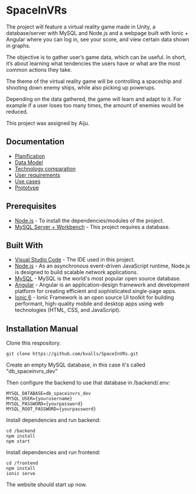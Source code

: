 # SpaceInVRs

The project will feature a virtual reality game made in Unity, a database/server with MySQL and Node.js and a webpage built with Ionic + Angular where you can log in, see your score, and view certain data shown in graphs.

The objective is to gather user’s game data, which can be useful. In short, it’s about learning what tendencies the users have or what are the most common actions they take.

The theme of the virtual reality game will be controlling a spaceship 
and shooting down enemy ships, while also picking up powerups.

Depending on the data gathered, the game will learn and adapt to it.
For example if a user loses too many times, the amount of enemies would be reduced.

This project was assigned by Aiju.

## Documentation

* [Planification](https://github.com/users/kvalls/projects/1/views/1)
* [Data Model](/documentation/data_model.md)
* [Technology comparation](/documentation/technology_comparation.md)
* [User requirements](/documentation/user_requirements.md)
* [Use cases](/documentation/use_cases.md)
* [Prototype](/documentation/prototype.md)

## Prerequisites

* [Node.js](https://nodejs.org/en/download/) - To install the dependencies/modules of the project.
* [MySQL Server + Workbench](https://www.mysql.com/downloads/) - This project requires a database.

## Built With

* [Visual Studio Code](https://code.visualstudio.com/) - The IDE used in this project.
* [Node.js](https://nodejs.org/en/docs/) - As an asynchronous event-driven JavaScript runtime, Node.js is designed to build scalable network applications.
* [MySQL](https://dev.mysql.com/doc/) - MySQL is the world's most popular open source database.
* [Angular](https://angular.io/docs) - Angular is an application-design framework and development platform for creating efficient and sophisticated single-page apps.
* [Ionic 6](https://ionicframework.com/docs/intro) - Ionic Framework is an open source UI toolkit for building performant, high-quality mobile and desktop apps using web technologies (HTML, CSS, and JavaScript).


## Installation Manual

Clone this respository.

```
git clone https://github.com/kvalls/SpaceInVRs.git
```

Create an empty MySQL database, in this case it's called "db_spaceinvrs_dev"

Then configure the backend to use that database in /backend/.env:
```
MYSQL_DATABASE=db_spaceinvrs_dev
MYSQL_USER={yourusername}
MYSQL_PASSWORD={yourpassword}
MYSQL_ROOT_PASSWORD={yourpassword}
```


Install dependencies and run backend:

```
cd /backend
npm install
npm start
```

Install dependencies and run frontend:

```
cd /frontend
npm install
ionic serve
```

The website should start up now.
